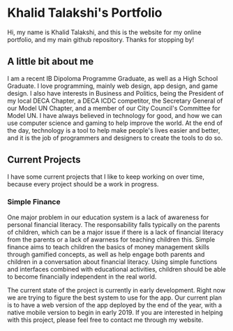 # Khalid Talakshi's Portfolio
Hi, my name is Khalid Talakshi, and this is the website for my online portfolio, and my main github repository. Thanks for stopping by!

## A little bit about me
I am a recent IB Dipoloma Programme Graduate, as well as a High School Graduate. I love programming, mainly web design, app design, and game design. I also have interests in Business and Politics, being the President of my local DECA Chapter, a DECA ICDC competitor, the Secretary General of our Model UN Chapter, and a member of our City Council's Committee for Model UN. I have always believed in technology for good, and how we can use computer science and gaming to help improve the world. At the end of the day, technology is a tool to help make people's lives easier and better, and it is the job of programmers and designers to create the tools to do so. 

## Current Projects
I have some current projects that I like to keep working on over time, because every project should be a work in progress. 

### Simple Finance 
One major problem in our education system is a lack of awareness for personal financial literacy. The responsability falls typically on the parents of children, which can be a major issue if there is a lack of financial literacy from the parents or a lack of awarness for teaching children this. Simple finance aims to teach children the basics of money management skills through gamified concepts, as well as help engage both parents and children in a conversation about financial literacy. Using simple functions and interfaces combined with educational activities, children should be able to become financially independent in the real world. 

The current state of the project is currently in early development. Right now we are trying to figure the best system to use for the app. Our current plan is to have a web version of the app deployed by the end of the year, with a native mobile version to begin in early 2019. If you are interested in helping with this project, please feel free to contact me through my website. 
